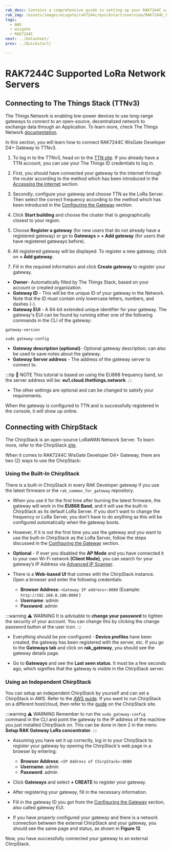 ```yaml
---
rak_desc: Contains a comprehensive guide in setting up your RAK7244C with TTN and ChirpStack.
rak_img: /assets/images/wisgate/rak7244c/quickstart/overview/RAK7244C_home.png
tags:
  - AWS
  - wisgate
  - RAK7244C
next: ../Datasheet/
prev: ../Quickstart/

---
```


# RAK7244C Supported LoRa Network Servers

## Connecting to The Things Stack (TTNv3)

The Things Network is enabling low-power devices to use long-range gateways to connect to an open-source, decentralized network to exchange data through an Application. To learn more, check The Things Network [documentation](https://www.thethingsnetwork.org/docs/).

In this section, you will learn how to connect RAK7244C WisGate Developer D4+ Gateway to TTNv3.

1. To log in to the TTNv3, head on to the [TTN site](https://www.thethingsnetwork.org/). If you already have a TTN account, you can use your The Things ID credentials to log in.

2. First, you should have connected your gateway to the internet through the router according to the method which has been introduced in the [Accessing the Internet](/Product-Categories/WisGate/RAK7244C/Quickstart/#accessing-the-internet) section.

3. Secondly, configure your gateway and choose TTN as the LoRa Server. Then select the correct frequency according to the method which has been introduced in the [Configuring the Gateway](/Product-Categories/WisGate/RAK7244C/Quickstart/#configuring-the-gateway) section.

4. Click **Start building** and choose the cluster that is geographically closest to your region.


<rk-img
  src="/assets/images/wisgate/rak7244c/supported-lora-network-servers/ttn/1.choose-cluster.png"
  width="100%"
  caption="Choosing cluster"
/>

5. Choose **Register a gateway** (for new users that do not already have a registered gateway) or go to **Gateways > + Add gateway** (for users that have registered gateways before).

<rk-img
  src="/assets/images/wisgate/rak7244c/supported-lora-network-servers/ttn/2.console-page.png"
  width="100%"
  caption="The Things Network console page"
/>

6. All registered gateway will be displayed. To register a new gateway, click on **+ Add gateway**.

<rk-img
  src="/assets/images/wisgate/rak7244c/supported-lora-network-servers/ttn/3.add-gateway.png"
  width="100%"
  caption="Adding a new gateway"
/>

7. Fill in the required information and click **Create gateway** to register your gateway.

<rk-img
  src="/assets/images/wisgate/rak7244c/supported-lora-network-servers/ttn/4.register-gateway.png"
  width="100%"
  caption="Registering your gateway"
/>

- **Owner**- Automatically filled by The Things Stack, based on your account or created organization.
- **Gateway ID** - This will be the unique ID of your gateway in the Network. Note that the ID must contain only lowercase letters, numbers, and dashes (-).
- **Gateway EUI** - A 64-bit extended unique identifier for your gateway. The gateway's EUI can be found by running either one of the following commands in the CLI of the gateway:



```
gateway-version
```

```
sudo gateway-config
```

- **Gateway description (optional)**- Optional gateway description; can also be used to save notes about the gateway.
- **Gateway Server address** - The address of the gateway server to connect to.

:::tip 📝 NOTE
This tutorial is based on using the EU868 frequency band, so the server address will be: **eu1.cloud.thethings.network**.
:::

- The other settings are optional and can be changed to satisfy your requirements.

When the gateway is configured to TTN and is successfully registered in the console, it will show up online.

<rk-img
  src="/assets/images/wisgate/rak7244c/supported-lora-network-servers/ttn/5.gateway-connected.png"
  width="100%"
  caption="Gateway connected successfully to TTN"
/>



## Connecting with ChirpStack

The ChirpStack is an open-source LoRaWAN Network Server. To learn more, refer to the ChirpStack [site](https://www.chirpstack.io/).

When it comes to RAK7244C WisGate Developer D4+ Gateway, there are two (2) ways to use the ChirpStack:

### Using the Built-In ChirpStack

There is a built-in ChirpStack in every RAK Developer gateway if you use the latest firmware or the `rak_common_for_gateway` repository.

- When you use it for the first time after burning the latest firmware, the gateway will work in the **EU868 Band**, and it will use the built-in ChirpStack as its default LoRa Server. If you don't want to change the frequency or LoRa Server, you don't have to do anything as this will be configured automatically when the gateway boots.

- However, if it is not the first time you use the gateway and you want to use the built-in ChirpStack as the LoRa Server, follow the steps discussed in the [Configuring the Gateway](/Product-Categories/WisGate/RAK7244C/Quickstart/#configuring-the-gateway) section.

- **Optional** - If ever you disabled the **AP Mode** and you have connected it to your own Wi-Fi network **(Client Mode)**, you can search for your gateway’s IP Address via [Advanced IP Scanner](https://www.advanced-ip-scanner.com/).

- There is a **Web-based UI** that comes with the ChirpStack instance. Open a browser and enter the following credentials:
  
    - **Browser Address**: `<Gateway IP address>:8080` (Example: `http://192.168.0.100:8080` )
    - **Username**: admin
    - **Password**: admin

:::warning ⚠️ WARNING
It is advisable to **change your password** to tighten the security of your account. You can change this by clicking the change password button at the user icon.
:::

<rk-img
  src="/assets/images/wisgate/rak7244c/supported-lora-network-servers/chirpstack/6.chirpstack-ui.png"
  width="100%"
  caption="ChirpStack web-based UI"
/>

- Everything should be pre-configured - **Device profiles** have been created, the gateway has been registered with the server, etc. If you go to the **Gateways tab** and click on **rak_gateway**, you should see the gateway details page.

<rk-img
  src="/assets/images/wisgate/rak7244c/supported-lora-network-servers/chirpstack/7.available-gateway.png"
  width="100%"
  caption="Available gateway in Chirpstack"
/>

- Go to **Gateways** and see the **Last seen status**. It must be a few seconds ago, which signifies that the gateway is visible in the ChirpStack server.

<rk-img
  src="/assets/images/wisgate/rak7244c/supported-lora-network-servers/chirpstack/8.seen-status.png"
  width="100%"
  caption="Last seen status"
/>



### Using an Independent ChirpStack

You can setup an independent ChirpStack by yourself and can set a ChirpStack in AWS. Refer to the [AWS guide](https://docs.rakwireless.com/Knowledge-Hub/Learn/Amazon-Web-Services/). If you want to run ChirpStack on a different host/cloud, then refer to the [guide](https://www.chirpstack.io/guides/debian-ubuntu/) on the ChirpStack site.


:::warning ⚠️ WARNING
Remember to run the `sudo gateway-config` command in the CLI and point the gateway to the IP address of the machine you just installed ChirpStack on. This can be done in item 2 in the menu **Setup RAK Gateway LoRa concentrator**.
:::


- Assuming you have set it up correctly, log in to your ChirpStack to register your gateway by opening the ChirpStack's web page in a browser by entering:
  
    - **Browser Address**: `<IP Address of ChirpStack>:8080`
    - **Username**: admin
    - **Password**: admin


<rk-img
  src="/assets/images/wisgate/rak7244c/supported-lora-network-servers/chirpstack/9.login-page.png"
  width="100%"
  caption="ChirpStack login page"
/>


- Click **Gateways** and select **+ CREATE** to register your gateway.

<rk-img
  src="/assets/images/wisgate/rak7244c/supported-lora-network-servers/chirpstack/10.registered-gateways.png"
  width="100%"
  caption="ChirpStack registered gateways"
/>

- After registering your gateway, fill in the necessary information.

<rk-img
  src="/assets/images/wisgate/rak7244c/supported-lora-network-servers/chirpstack/11.fill-in.png"
  width="100%"
  caption="Filling in the details"
/>

- Fill in the gateway ID you got from the [Configuring the Gateway](/Product-Categories/WisGate/RAK7244C/Quickstart/#configuring-the-gateway) section, also called gateway EUI.

- If you have properly configured your gateway and there is a network connection between the external ChirpStack and your gateway, you should see the same page and status, as shown in **Figure 12**.

<rk-img
  src="/assets/images/wisgate/rak7244c/supported-lora-network-servers/chirpstack/12.successful-registration.png"
  width="100%"
  caption="Successfully registered a gateway"
/>

Now, you have successfully connected your gateway to an external ChirpStack.


